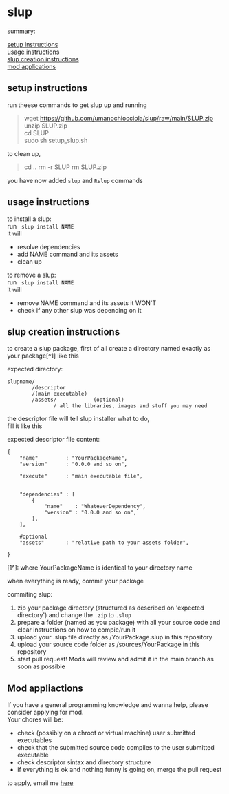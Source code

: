 # slup

summary:</br>

[setup instructions](https://github.com/umanochiocciola/slup#setup-instructions)</br>
[usage instructions](https://github.com/umanochiocciola/slup#usage-instructions)</br>
[slup creation instructions](https://github.com/umanochiocciola/slup#slup-creation-instructions)</br>
[mod applications](https://github.com/umanochiocciola/slup#mod-applications)</br>

## setup instructions


run theese commands to get slup up and running
>  wget https://github.com/umanochiocciola/slup/raw/main/SLUP.zip</br>
  unzip SLUP.zip</br>
  cd SLUP</br>
  sudo sh setup_slup.sh</br>

to clean up,

> cd ..
  rm -r SLUP
  rm SLUP.zip

you have now added `slup` and `Rslup` commands


## usage instructions


to install a slup:</br>
run <code> slup install NAME</code><br>
it will
- resolve dependencies
- add NAME command and its assets
- clean up
 
to remove a slup:</br>
run <code> slup install NAME</code><br>
it will 
- remove NAME command and its assets
it WON'T
- check if any other slup was depending on it

## slup creation instructions

to create a slup package, first of all create a directory named exactly as your package[^1] like this

expected directory:</br>
```
slupname/
        /descriptor
        /(main executable)
        /assets/            (optional)
               / all the libraries, images and stuff you may need
```

the descriptor file will tell slup installer what to do,</br>
fill it like this

expected descriptor file content:</br>
```
{
    "name"         : "YourPackageName",
    "version"      : "0.0.0 and so on",
    
    "execute"      : "main executable file",
    
    
    "dependencies" : [
        {
            "name"    : "WhateverDependency",
            "version" : "0.0.0 and so on",
        },
    ],
    
    #optional
    "assets"       : "relative path to your assets folder",

}
```
[1^]: where YourPackageName is identical to your directory name

when everything is ready, commit your package

commiting slup:</br>

1. zip your package directory (structured as described on 'expected directory') and change the `.zip` to `.slup`
2. prepare a folder (named as you package) with all your source code and clear instructions on how to compie/run it
3. upload your .slup file directly as /YourPackage.slup in this repository
4. upload your source code folder as /sources/YourPackage in this repository
5. start pull request! Mods will review and admit it in the main branch as soon as possible

## Mod appliactions
  If you have a general programming knowledge and wanna help, please consider applying for mod.</br>
  Your chores will be:
  - check (possibly on a chroot or virtual machine) user submitted executables
  - check that the submitted source code compiles to the user submitted executable
  - check descriptor sintax and directory structure
  - if everything is ok and nothing funny is going on, merge the pull request
  
  to apply, email me [here](lorenzomari22@gmail.com)
  

